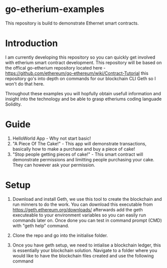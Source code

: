 # go-etherium-examples
This repository is build to demonstrate Ethernet smart contracts. 

# Introduction 
I am currently developing this repository so you can quickly get involved with etherium smart contract development. This repository will be based on the offical go-etherium repository located here - https://github.com/ethereum/go-ethereum/wiki/Contract-Tutorial this repository go's into depth on commands for our blockchain CLI Geth so I won't do that here. 

Throughout these examples you will hopfully obtain usefull information and insight into the technology and be able to grasp etheriums coding languade Solidity.

# Guide

1. HelloWorld App - Why not start basic!
2. "A Piece Of The Cake!" - This app will demonstrate transactions, basically how to make a purchase and buy a piece of cake!
3. "Stop people getting pieces of cake!" - This smart contract will demonstrate permissions and limitting people purchasing your cake. They can however ask your permission. 


# Setup 

1. Download and install Geth, we use this tool to create the blockchain and run minners to do the work. You can download this executable from https://geth.ethereum.org/downloads/ afterwards add the geth executeable to your environment variables so you can easily run commands later on. Once done you can test in command prompt (CMD) with "geth help" command. 

2. Clone the repo and go into the initialise folder. 

3. Once you have geth setup, we need to intialise a blockchain ledger, this is essentially your blockchain solution. Navigate to a folder where you would like to have the blockchain files created and use the following command  
